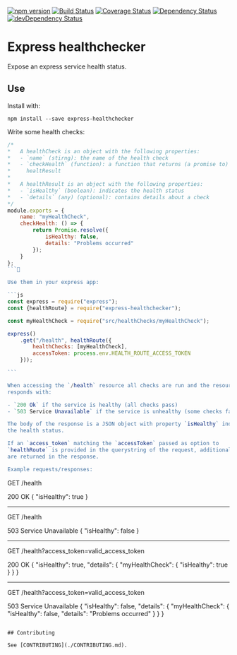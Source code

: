[![npm version](https://badge.fury.io/js/express-healthchecker.svg)](https://badge.fury.io/js/express-healthchecker)
[![Build Status](https://travis-ci.org/mondora/express-healthchecker.svg?branch=master)](https://travis-ci.org/mondora/express-healthchecker)
[![Coverage Status](https://img.shields.io/coveralls/mondora/express-healthchecker.svg)](https://coveralls.io/r/mondora/express-healthchecker?branch=master)
[![Dependency Status](https://david-dm.org/mondora/express-healthchecker.svg)](https://david-dm.org/mondora/express-healthchecker)
[![devDependency Status](https://david-dm.org/mondora/express-healthchecker/dev-status.svg)](https://david-dm.org/mondora/express-healthchecker#info=devDependencies)

# Express healthchecker

Expose an express service health status.

## Use

Install with:

``` 
npm install --save express-healthchecker
```

Write some health checks:

```js
/*
*   A healthCheck is an object with the following properties:
*   - `name` (stirng): the name of the health check
*   - `checkHealth` (function): a function that returns (a promise to) a
*     healtResult
*
*   A healthResult is an object with the following properties:
*   - `isHealthy` (boolean): indicates the health status
*   - `details` (any) (optional): contains details about a check
*/
module.exports = {
    name: "myHealthCheck",
    checkHealth: () => {
        return Promise.resolve({
            isHealthy: false,
            details: "Problems occurred"
        });
    }
};
```

Use them in your express app:

```js
const express = require("express");
const {healthRoute} = require("express-healthchecker");

const myHealthCheck = require("src/healthChecks/myHealthCheck");

express()
    .get("/health", healthRoute({
        healthChecks: [myHealthCheck],
        accessToken: process.env.HEALTH_ROUTE_ACCESS_TOKEN
    }));

``` 

When accessing the `/health` resource all checks are run and the resource
responds with:

- `200 Ok` if the service is healthy (all checks pass)
- `503 Service Unavailable` if the service is unhealthy (some checks fail)

The body of the response is a JSON object with property `isHealthy` indicating
the health status.

If an `access_token` matching the `accessToken` passed as option to
`healthRoute` is provided in the querystring of the request, additional details
are returned in the response.

Example requests/responses:

```
GET /health

200 OK
{
    "isHealthy": true
}

---

GET /health

503 Service Unavailable
{
    "isHealthy": false
}

---

GET /health?access_token=valid_access_token

200 OK
{
    "isHealthy": true,
    "details": {
        "myHealthCheck": {
            "isHealthy": true
        }
    }
}

---

GET /health?access_token=valid_access_token

503 Service Unavailable
{
    "isHealthy": false,
    "details": {
        "myHealthCheck": {
            "isHealthy": false,
            "details": "Problems occurred"
        }
    }
}
```

## Contributing

See [CONTRIBUTING](./CONTRIBUTING.md).
